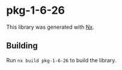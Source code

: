 # pkg-1-6-26

This library was generated with [Nx](https://nx.dev).

## Building

Run `nx build pkg-1-6-26` to build the library.
